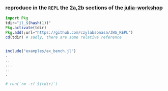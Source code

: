### reproduce in the `REPL` the 2a,2b sections of the [julia-workshop](https://crsl4.github.io/julia-workshop/)

```julia
import Pkg
tdir="jl_$(hash(1))"
Pkg.activate(tdir)
Pkg.add(;url="https://github.com/czylabsonasa/JWS_REPL")
cd(tdir) # sadly, there are some relative reference


include("examples/ex_bench.jl")
.
..
...
..
.

# run(`rm -rf $(tdir)`)

```

